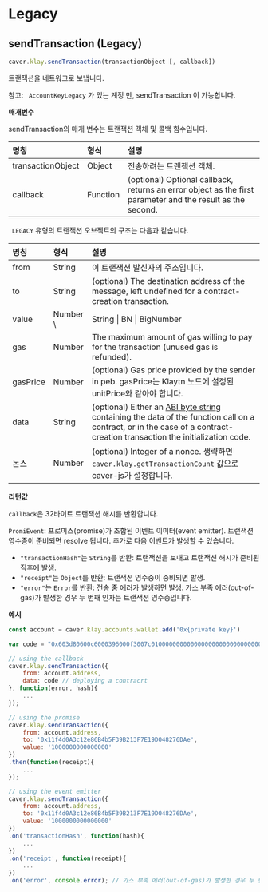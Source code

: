 # Legacy

## sendTransaction \(Legacy\) <a id="sendtransaction-legacy"></a>

```javascript
caver.klay.sendTransaction(transactionObject [, callback])
```

트랜잭션을 네트워크로 보냅니다.

참고: ` AccountKeyLegacy` 가 있는 계정 만, sendTransaction 이 가능합니다.

**매개변수**

sendTransaction의 매개 변수는 트랜잭션 객체 및 콜백 함수입니다.

| 명칭                | 형식       | 설명                                                                                                             |
|:----------------- |:-------- |:-------------------------------------------------------------------------------------------------------------- |
| transactionObject | Object   | 전송하려는 트랜잭션 객체.                                                                                                 |
| callback          | Function | \(optional\) Optional callback, returns an error object as the first parameter and the result as the second. |

` LEGACY`  유형의 트랜잭션 오브젝트의 구조는 다음과 같습니다.

| 명칭       | 형식        | 설명                                                                                                                                                                                                                                    |
|:-------- |:--------- |:------------------------------------------------------------------------------------------------------------------------------------------------------------------------------------------------------------------------------------- |
| from     | String    | 이 트랜잭션 발신자의 주소입니다.                                                                                                                                                                                                                    |
| to       | String    | \(optional\) The destination address of the message, left undefined for a contract-creation transaction.                                                                                                                            |
| value    | Number \ | String \| BN \| BigNumber | \(optional\) The value transferred for the transaction in peb, also the endowment if it's a contract-creation transaction.                                                                            |
| gas      | Number    | The maximum amount of gas willing to pay for the transaction \(unused gas is refunded\).                                                                                                                                            |
| gasPrice | Number    | \(optional\) Gas price provided by the sender in peb. gasPrice는 Klaytn 노드에 설정된 unitPrice와 같아야 합니다.                                                                                                                                  |
| data     | String    | \(optional\) Either an [ABI byte string](http://solidity.readthedocs.io/en/latest/abi-spec.html) containing the data of the function call on a contract, or in the case of a contract-creation transaction the initialization code. |
| 논스       | Number    | \(optional\) Integer of a nonce. 생략하면 `caver.klay.getTransactionCount` 값으로 caver-js가 설정합니다.                                                                                                                                         |

**리턴값**

`callback`은 32바이트 트랜잭션 해시를 반환합니다.

`PromiEvent`: 프로미스(promise)가 조합된 이벤트 이미터(event emitter). 트랜잭션 영수증이 준비되면 resolve 됩니다. 추가로 다음 이벤트가 발생할 수 있습니다.

* `"transactionHash"`는 `String`를 반환: 트랜잭션을 보내고 트랜잭션 해시가 준비된 직후에 발생.
* `"receipt"`는 `Object`를 반환: 트랜잭션 영수중이 중비되면 발생.
* `"error"`는 `Error`를 반환: 전송 중 에러가 발생하면 발생. 가스 부족 에러(out-of-gas)가 발생한 경우 두 번째 인자는 트랜잭션 영수증입니다.

**예시**

```javascript
const account = caver.klay.accounts.wallet.add('0x{private key}')

var code = "0x603d80600c6000396000f3007c01000000000000000000000000000000000000000000000000000000006000350463c6888fa18114602d57005b6007600435028060005260206000f3";

// using the callback
caver.klay.sendTransaction({
    from: account.address,
    data: code // deploying a contracrt
}, function(error, hash){
    ...
});

// using the promise
caver.klay.sendTransaction({
    from: account.address,
    to: '0x11f4d0A3c12e86B4b5F39B213F7E19D048276DAe',
    value: '1000000000000000'
})
.then(function(receipt){
    ...
});

// using the event emitter
caver.klay.sendTransaction({
    from: account.address,
    to: '0x11f4d0A3c12e86B4b5F39B213F7E19D048276DAe',
    value: '1000000000000000'
})
.on('transactionHash', function(hash){
    ...
})
.on('receipt', function(receipt){
    ...
})
.on('error', console.error); // 가스 부족 에러(out-of-gas)가 발생한 경우 두 번째 인자는 트랜잭션 영수증입니다.
```

